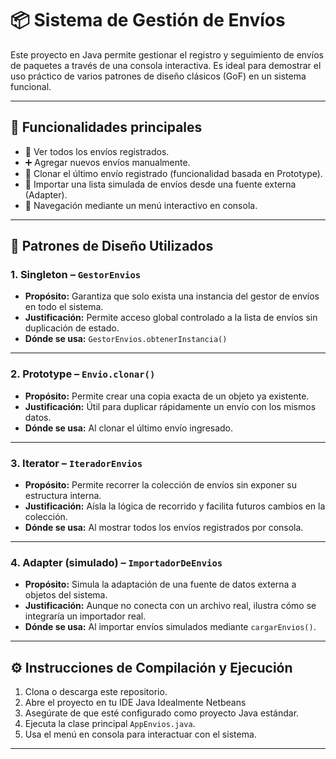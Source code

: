 # 📦 Sistema de Gestión de Envíos

Este proyecto en Java permite gestionar el registro y seguimiento de envíos de paquetes a través de una consola interactiva. Es ideal para demostrar el uso práctico de varios patrones de diseño clásicos (GoF) en un sistema funcional.

---

## 🧩 Funcionalidades principales

- 📄 Ver todos los envíos registrados.
- ➕ Agregar nuevos envíos manualmente.
- 🧬 Clonar el último envío registrado (funcionalidad basada en Prototype).
- 🔄 Importar una lista simulada de envíos desde una fuente externa (Adapter).
- 📜 Navegación mediante un menú interactivo en consola.

---

## 🧠 Patrones de Diseño Utilizados

### 1. **Singleton** – `GestorEnvios`
- **Propósito:** Garantiza que solo exista una instancia del gestor de envíos en todo el sistema.
- **Justificación:** Permite acceso global controlado a la lista de envíos sin duplicación de estado.
- **Dónde se usa:** `GestorEnvios.obtenerInstancia()`

---

### 2. **Prototype** – `Envio.clonar()`
- **Propósito:** Permite crear una copia exacta de un objeto ya existente.
- **Justificación:** Útil para duplicar rápidamente un envío con los mismos datos.
- **Dónde se usa:** Al clonar el último envío ingresado.

---

### 3. **Iterator** – `IteradorEnvios`
- **Propósito:** Permite recorrer la colección de envíos sin exponer su estructura interna.
- **Justificación:** Aísla la lógica de recorrido y facilita futuros cambios en la colección.
- **Dónde se usa:** Al mostrar todos los envíos registrados por consola.

---

### 4. **Adapter (simulado)** – `ImportadorDeEnvios`
- **Propósito:** Simula la adaptación de una fuente de datos externa a objetos del sistema.
- **Justificación:** Aunque no conecta con un archivo real, ilustra cómo se integraría un importador real.
- **Dónde se usa:** Al importar envíos simulados mediante `cargarEnvios()`.

---

## ⚙️ Instrucciones de Compilación y Ejecución

1. Clona o descarga este repositorio.
2. Abre el proyecto en tu IDE Java Idealmente Netbeans 
3. Asegúrate de que esté configurado como proyecto Java estándar.
4. Ejecuta la clase principal `AppEnvios.java`.
5. Usa el menú en consola para interactuar con el sistema.

---



